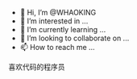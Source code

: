 - 👋 Hi, I’m @WHAOKING
- 👀 I’m interested in ...
- 🌱 I’m currently learning ...
- 💞️ I’m looking to collaborate on ...
- 📫 How to reach me ...

<!---
WHAOKING/WHAOKING is a ✨ special ✨ repository because its `README.md` (this file) appears on your GitHub profile.
You can click the Preview link to take a look at your changes.
--->喜欢代码的程序员
